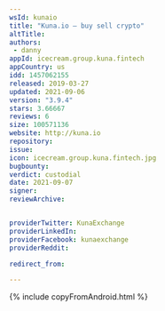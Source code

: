 ```yaml
---
wsId: kunaio
title: "Kuna.io — buy sell crypto"
altTitle: 
authors:
 - danny
appId: icecream.group.kuna.fintech
appCountry: us
idd: 1457062155
released: 2019-03-27
updated: 2021-09-06
version: "3.9.4"
stars: 3.66667
reviews: 6
size: 100571136
website: http://kuna.io
repository: 
issue: 
icon: icecream.group.kuna.fintech.jpg
bugbounty: 
verdict: custodial
date: 2021-09-07
signer: 
reviewArchive:


providerTwitter: KunaExchange
providerLinkedIn: 
providerFacebook: kunaexchange
providerReddit: 

redirect_from:

---
```

{% include copyFromAndroid.html %}
